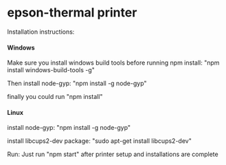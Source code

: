 # epson-thermal printer

Installation instructions:



#### Windows

Make sure you install windows build tools before running npm install:
"npm install windows-build-tools -g"

Then install node-gyp:
"npm install -g node-gyp"

finally you could run "npm install"

#### Linux

install node-gyp:
"npm install -g node-gyp"

install libcups2-dev package:
"sudo apt-get install libcups2-dev"

Run:
Just run "npm start" after printer setup and installations are complete